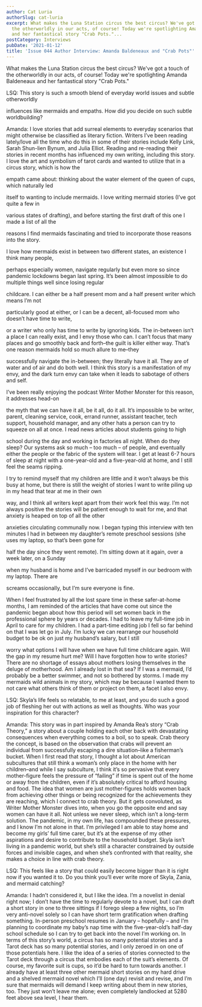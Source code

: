 ```yaml
---
author: Cat Luria
authorSlug: cat-luria
excerpt: What makes the Luna Station circus the best circus? We've got a touch of
  the otherworldly in our acts, of course! Today we're spotlighting Amanda Baldeneaux
  and her fantastical story "Crab Pots."...
postCategory: Interviews
pubDate: '2021-01-12'
title: 'Issue 044 Author Interview: Amanda Baldeneaux and "Crab Pots"'
---
```

What makes the Luna Station circus the best circus? We've got a touch of the otherworldly in our acts, of course! Today we're spotlighting Amanda Baldeneaux and her fantastical story "Crab Pots."

LSQ: This story is such a smooth blend of everyday world issues and subtle otherworldly

influences like mermaids and empaths. How did you decide on such subtle worldbuilding?

Amanda: I love stories that add surreal elements to everyday scenarios that might otherwise be classified as literary fiction. Writers I’ve been reading lately/love all the time who do this in some of their stories include Kelly Link, Sarah Shun-lien Bynum, and Julia Elliot. Reading and re-reading their stories in recent months has influenced my own writing, including this story. I love the art and symbolism of tarot cards and wanted to utilize that in a circus story, which is how the

empath came about: thinking about the water element of the queen of cups, which naturally led

itself to wanting to include mermaids. I love writing mermaid stories (I’ve got quite a few in

various states of drafting), and before starting the first draft of this one I made a list of all the

reasons I find mermaids fascinating and tried to incorporate those reasons into the story.

I love how mermaids exist in between two different states, an existence I think many people,

perhaps especially women, navigate regularly but even more so since pandemic lockdowns began last spring. It’s been almost impossible to do multiple things well since losing regular

childcare. I can either be a half present mom and a half present writer which means I’m not

particularly good at either, or I can be a decent, all-focused mom who doesn’t have time to write,

or a writer who only has time to write by ignoring kids. The in-between isn’t a place I can really exist, and I envy those who can. I can’t focus that many places and go smoothly back and forth–the guilt is killer either way. That’s one reason mermaids hold so much allure to me–they

successfully navigate the in-between; they literally have it all. They are of water and of air and do both well. I think this story is a manifestation of my envy, and the dark turn envy can take when it leads to sabotage of others and self.

I’ve been really enjoying the podcast Writer Mother Monster for this reason, it addresses head-on

the myth that we can have it all, be it all, do it all. It’s impossible to be writer, parent, cleaning service, cook, errand runner, assistant teacher, tech support, household manager, and any other hats a person can try to squeeze on all at once. I read news articles about students going to high

school during the day and working in factories all night. When do they sleep? Our systems ask so much – too much – of people, and eventually either the people or the fabric of the system will tear. I get at least 6-7 hours of sleep at night with a one-year-old and a five-year-old at home, and I still feel the seams ripping.

I try to remind myself that my children are little and it won’t always be this busy at home, but there is still the weight of stories I want to write piling up in my head that tear at me in their own

way, and I think all writers kept apart from their work feel this way. I’m not always positive the stories will be patient enough to wait for me, and that anxiety is heaped on top of all the other

anxieties circulating communally now. I began typing this interview with ten minutes I had in between my daughter’s remote preschool sessions (she uses my laptop, so that’s been gone for

half the day since they went remote). I’m sitting down at it again, over a week later, on a Sunday

when my husband is home and I’ve barricaded myself in our bedroom with my laptop. There are

screams occasionally, but I’m sure everyone is fine.

When I feel frustrated by all the lost spare time in these safer-at-home months, I am reminded of the articles that have come out since the pandemic began about how this period will set women back in the professional sphere by years or decades. I had to leave my full-time job in April to care for my children. I had a part-time editing job I fell so far behind on that I was let go in July. I’m lucky we can rearrange our household budget to be ok on just my husband’s salary, but I still

worry what options I will have when we have full time childcare again. Will the gap in my resume hurt me? Will I have forgotten how to write stories? There are no shortage of essays about mothers losing themselves in the deluge of motherhood. Am I already lost in that sea? If I was a mermaid, I’d probably be a better swimmer, and not so bothered by storms. I made my mermaids wild animals in my story, which may be because I wanted them to not care what others think of them or project on them, a facet I also envy.

LSQ: Skyla’s life feels so relatable, to me at least, and you do such a good job of fleshing her out with actions as well as thoughts. Who was your inspiration for this character?

Amanda: This story was in part inspired by Amanda Rea’s story “Crab Theory,” a story about a couple holding each other back with devastating consequences when everything comes to a boil, so to speak. Crab theory the concept, is based on the observation that crabs will prevent an individual from successfully escaping a dire situation–like a fisherman’s bucket. When I first read that story, I thought a lot about American subcultures that still think a woman’s only place in the home with her children–and while I say subculture, I think it’s so pervasive that every mother-figure feels the pressure of “failing” if time is spent out of the home or away from the children, even if it’s absolutely critical to afford housing and food. The idea that women are just mother-figures holds women back from achieving other things or being recognized for the achievements they are reaching, which I connect to crab theory. But it gets convoluted, as Writer Mother Monster dives into, when you go the opposite end and say women can have it all. Not unless we never sleep, which isn’t a long-term solution. The pandemic, in my own life, has compounded these pressures, and I know I’m not alone in that. I’m privileged I am able to stay home and become my girls’ full time carer, but it’s at the expense of my other aspirations and desire to contribute to the household budget. Skyla isn’t living in a pandemic world, but she’s still a character constrained by outside forces and invisible cages, and when she’s confronted with that reality, she makes a choice in line with crab theory.

LSQ: This feels like a story that could easily become bigger than it is right now if you wanted it to. Do you think you’ll ever write more of Skyla, Zania, and mermaid catching?

Amanda: I hadn’t considered it, but I like the idea. I’m a novelist in denial right now; I don’t have the time to regularly devote to a novel, but I can draft a short story in one to three sittings if I forego sleep a few nights, so I’m very anti-novel solely so I can have short term gratification when drafting something. In-person preschool resumes in January – hopefully – and I’m planning to coordinate my baby’s nap time with the five-year-old’s half-day school schedule so I can try to get back into the novel I’m working on. In terms of this story’s world, a circus has so many potential stories and a Tarot deck has so many potential stories, and I only zeroed in on one of those potentials here. I like the idea of a series of stories connected to the Tarot deck through a circus that embodies each of the suit’s elements. Of course, my favorite suit is cups, so it’d be hard to turn towards another. I already have at least three other mermaid short stories on my hard drive and a shelved mermaid novel which I’ll (one day) revisit and revise, and I’m sure that mermaids will demand I keep writing about them in new stories, too. They just won’t leave me alone; even completely landlocked at 5280 feet above sea level, I hear them.